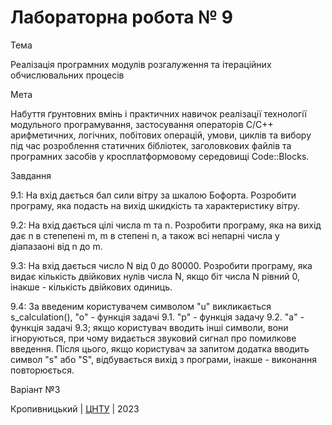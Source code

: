 ﻿# Лабораторна робота № 9

Тема

Реалізація програмних модулів розгалуження та ітераційних обчислювальних процесів

Мета

Набуття ґрунтовних вмінь і практичних
навичок реалізації технології модульного програмування,
застосування операторів С/С++ арифметичних, логічних, побітових
операцій, умови, циклів та вибору під час розроблення статичних
бібліотек, заголовкових файлів та програмних засобів у
кросплатформовому середовищі Code::Blocks. 


Завдання

9.1: На вхід дається бал сили вітру за шкалою Бофорта. Розробити програму, яка подасть на вихід шкидкість та характеристику вітру.

9.2: На вхід дається цілі числа m та n. Розробити програму, яка на вихід дає n в степепені m, m в степені n, а також всі непарні числа у діапазаоні від n до m.

9.3: На вхід дається число N від 0 до 80000. Розробити програму, яка видає кількість двійкових нулів числа N, якщо біт числа N рівний 0, інакше - кількість двійкових одиниць.

9.4: За введеним користувачем символом "u" викликається s_calculation(), "o" - функція задачі 9.1. "p" - функція задачу 9.2. "a" - функція задачі 9.3; якщо користувач вводить інші символи, вони ігноруються, при чому видається звуковий сигнал про помилкове введення. Після цього, якщо користувач за запитом додатка вводить символ "s" або "S", відбувається вихід з програми, інакше - виконання повторюється.


Варіант №3


Кропивницький | <a href="http://www.kntu.kr.ua/">ЦНТУ</a> | 2023